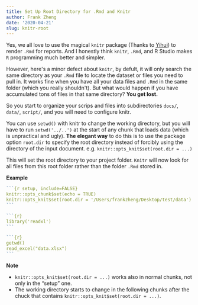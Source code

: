```yaml
---
title: Set Up Root Directory for .Rmd and Knitr
author: Frank Zheng
date: '2020-04-21'
slug: knitr-root
---
```


Yes, we all love to use the magical `knitr` package (Thanks to [Yihui](https://github.com/yihui)) to render `.Rmd` for 
reports. And I honestly think `knitr`, `.Rmd`, and R Studio makes `R` programming much better and simpler. 

However, here's a minor defect about `knitr`, by defult, it will only search the same directory as your `.Rmd` file to locate the dataset or files you need to pull in. It works fine when you have all your data files and `.Rmd` in the same folder (which you really shouldn't). But what would happen if you have accumulated tons of files in that same directory? **You get lost.** 

So you start to organize your scrips and files into subdirectories `docs/`, `data/`, `script/`, and you will need to configure knitr.

You can use `setwd()` with knitr to change the working directory, but you will have to run `setwd('../..')` at the start of any chunk that loads data (which is unpractical and ugly). **The elegant way** to do this is to use the package option `root.dir` to specify the root directory instead of forcibly using the directory of the input document. e.g. `knitr::opts_knit$set(root.dir = ...)`

This will set the root directory to your project folder. `Knitr` will now look for all files from this root folder rather than the folder `.Rmd` stored in.

**Example**

````r
```{r setup, include=FALSE}
knitr::opts_chunk$set(echo = TRUE)
knitr::opts_knit$set(root.dir = '/Users/frankzheng/Desktop/test/data')
```
````

````r
```{r}
library('readxl')
```
````

````r
```{r}
getwd()
read_excel("data.xlsx")
```
````

**Note**

- `knitr::opts_knit$set(root.dir = ...)` works also in normal chunks, not only in the “setup” one.
-  The working directory starts to change in the following chunks after the chuck that contains `knitr::opts_knit$set(root.dir = ...)`.





